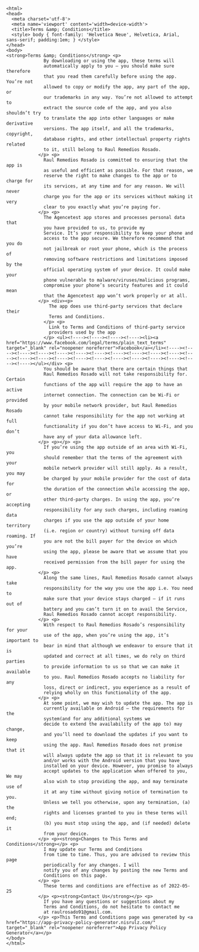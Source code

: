 <!DOCTYPE html>
    <html>
    <head>
      <meta charset='utf-8'>
      <meta name='viewport' content='width=device-width'>
      <title>Terms &amp; Conditions</title>
      <style> body { font-family: 'Helvetica Neue', Helvetica, Arial, sans-serif; padding:1em; } </style>
    </head>
    <body>
    <strong>Terms &amp; Conditions</strong> <p>
                  By downloading or using the app, these terms will
                  automatically apply to you – you should make sure therefore
                  that you read them carefully before using the app. You’re not
                  allowed to copy or modify the app, any part of the app, or
                  our trademarks in any way. You’re not allowed to attempt to
                  extract the source code of the app, and you also shouldn’t try
                  to translate the app into other languages or make derivative
                  versions. The app itself, and all the trademarks, copyright,
                  database rights, and other intellectual property rights related
                  to it, still belong to Raul Remedios Rosado.
                </p> <p>
                  Raul Remedios Rosado is committed to ensuring that the app is
                  as useful and efficient as possible. For that reason, we
                  reserve the right to make changes to the app or to charge for
                  its services, at any time and for any reason. We will never
                  charge you for the app or its services without making it very
                  clear to you exactly what you’re paying for.
                </p> <p>
                  The Agencetest app stores and processes personal data that
                  you have provided to us, to provide my
                  Service. It’s your responsibility to keep your phone and
                  access to the app secure. We therefore recommend that you do
                  not jailbreak or root your phone, which is the process of
                  removing software restrictions and limitations imposed by the
                  official operating system of your device. It could make your
                  phone vulnerable to malware/viruses/malicious programs,
                  compromise your phone’s security features and it could mean
                  that the Agencetest app won’t work properly or at all.
                </p> <div><p>
                    The app does use third-party services that declare their
                    Terms and Conditions.
                  </p> <p>
                    Link to Terms and Conditions of third-party service
                    providers used by the app
                  </p> <ul><!----><!----><!----><!----><li><a href="https://www.facebook.com/legal/terms/plain_text_terms" target="_blank" rel="noopener noreferrer">Facebook</a></li><!----><!----><!----><!----><!----><!----><!----><!----><!----><!----><!----><!----><!----><!----><!----><!----><!----><!----><!----><!----><!----><!----><!----></ul></div> <p>
                  You should be aware that there are certain things that
                  Raul Remedios Rosado will not take responsibility for. Certain
                  functions of the app will require the app to have an active
                  internet connection. The connection can be Wi-Fi or provided
                  by your mobile network provider, but Raul Remedios Rosado
                  cannot take responsibility for the app not working at full
                  functionality if you don’t have access to Wi-Fi, and you don’t
                  have any of your data allowance left.
                </p> <p></p> <p>
                  If you’re using the app outside of an area with Wi-Fi, you
                  should remember that the terms of the agreement with your
                  mobile network provider will still apply. As a result, you may
                  be charged by your mobile provider for the cost of data for
                  the duration of the connection while accessing the app, or
                  other third-party charges. In using the app, you’re accepting
                  responsibility for any such charges, including roaming data
                  charges if you use the app outside of your home territory
                  (i.e. region or country) without turning off data roaming. If
                  you are not the bill payer for the device on which you’re
                  using the app, please be aware that we assume that you have
                  received permission from the bill payer for using the app.
                </p> <p>
                  Along the same lines, Raul Remedios Rosado cannot always take
                  responsibility for the way you use the app i.e. You need to
                  make sure that your device stays charged – if it runs out of
                  battery and you can’t turn it on to avail the Service,
                  Raul Remedios Rosado cannot accept responsibility.
                </p> <p>
                  With respect to Raul Remedios Rosado’s responsibility for your
                  use of the app, when you’re using the app, it’s important to
                  bear in mind that although we endeavor to ensure that it is
                  updated and correct at all times, we do rely on third parties
                  to provide information to us so that we can make it available
                  to you. Raul Remedios Rosado accepts no liability for any
                  loss, direct or indirect, you experience as a result of
                  relying wholly on this functionality of the app.
                </p> <p>
                  At some point, we may wish to update the app. The app is
                  currently available on Android – the requirements for the 
                  system(and for any additional systems we
                  decide to extend the availability of the app to) may change,
                  and you’ll need to download the updates if you want to keep
                  using the app. Raul Remedios Rosado does not promise that it
                  will always update the app so that it is relevant to you
                  and/or works with the Android version that you have
                  installed on your device. However, you promise to always
                  accept updates to the application when offered to you, We may
                  also wish to stop providing the app, and may terminate use of
                  it at any time without giving notice of termination to you.
                  Unless we tell you otherwise, upon any termination, (a) the
                  rights and licenses granted to you in these terms will end;
                  (b) you must stop using the app, and (if needed) delete it
                  from your device.
                </p> <p><strong>Changes to This Terms and Conditions</strong></p> <p>
                  I may update our Terms and Conditions
                  from time to time. Thus, you are advised to review this page
                  periodically for any changes. I will
                  notify you of any changes by posting the new Terms and
                  Conditions on this page.
                </p> <p>
                  These terms and conditions are effective as of 2022-05-25
                </p> <p><strong>Contact Us</strong></p> <p>
                  If you have any questions or suggestions about my
                  Terms and Conditions, do not hesitate to contact me
                  at raulrosado91@gmail.com.
                </p> <p>This Terms and Conditions page was generated by <a href="https://app-privacy-policy-generator.nisrulz.com/" target="_blank" rel="noopener noreferrer">App Privacy Policy Generator</a></p>
    </body>
    </html>
      
